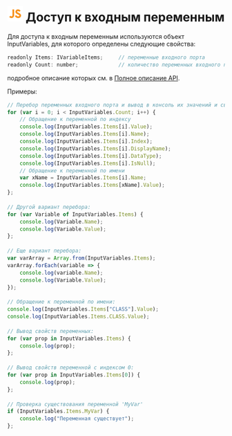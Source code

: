 # ![](../../../media/app/icons/component-18/component-default-55.svg) Доступ к входным переменным

Для доступа к входным переменным используются объект InputVariables, для которого определены следующие свойства:

```javascript
readonly Items: IVariableItems;     // переменные входного порта
readonly Count: number;             // количество переменных входного порта
```

подробное описание которых см. в [Полное описание API](./api-description.md).

Примеры:

```javascript
// Перебор переменных входного порта и вывод в консоль их значений и свойств:
for (var i = 0; i < InputVariables.Count; i++) {
    // Обращение к переменной по индексу
    console.log(InputVariables.Items[i].Value);
    console.log(InputVariables.Items[i].Name);
    console.log(InputVariables.Items[i].Index);
    console.log(InputVariables.Items[i].DisplayName);
    console.log(InputVariables.Items[i].DataType);
    console.log(InputVariables.Items[i].IsNull);
    // Обращение к переменной по имени
    var xName = InputVariables.Items[i].Name;
    console.log(InputVariables.Items[xName].Value);
};

// Другой вариант перебора:
for (var Variable of InputVariables.Items) {
    console.log(Variable.Name);
    console.log(Variable.Value);
};

// Еще вариант перебора:
var varArray = Array.from(InputVariables.Items);
varArray.forEach(variable => {
    console.log(variable.Name);
    console.log(Variable.Value);
});

// Обращение к переменной по имени:
console.log(InputVariables.Items["CLASS"].Value);
console.log(InputVariables.Items.CLASS.Value);

// Вывод свойств переменных:
for (var prop in InputVariables.Items) {
    console.log(prop);
};

// Вывод свойств переменной с индексом 0:
for (var prop in InputVariables.Items[0]) {
    console.log(prop);
};

// Проверка существования переменной 'MyVar'
if (InputVariables.Items.MyVar) {
    console.log("Переменная существует");
};

```